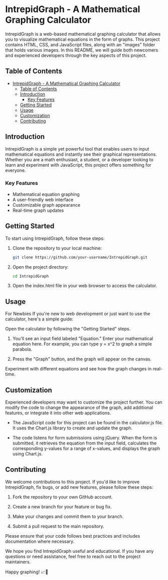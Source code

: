 # IntrepidGraph - A Mathematical Graphing Calculator

IntrepidGraph is a web-based mathematical graphing calculator that allows you to visualize mathematical equations in the form of graphs. This project contains HTML, CSS, and JavaScript files, along with an "images" folder that holds various images. In this README, we will guide both newcomers and experienced developers through the key aspects of this project.

## Table of Contents
- [IntrepidGraph - A Mathematical Graphing Calculator](#intrepidgraph---a-mathematical-graphing-calculator)
  - [Table of Contents](#table-of-contents)
  - [Introduction](#introduction)
    - [Key Features](#key-features)
  - [Getting Started](#getting-started)
  - [Usage](#usage)
  - [Customization](#customization)
  - [Contributing](#contributing)

## Introduction

IntrepidGraph is a simple yet powerful tool that enables users to input mathematical equations and instantly see their graphical representations. Whether you are a math enthusiast, a student, or a developer looking to learn and experiment with JavaScript, this project offers something for everyone.

### Key Features

- Mathematical equation graphing
- A user-friendly web interface
- Customizable graph appearance
- Real-time graph updates

## Getting Started

To start using IntrepidGraph, follow these steps:

1. Clone the repository to your local machine:

   ```bash
   git clone https://github.com/your-username/IntrepidGraph.git

2. Open the project directory:

    ```bash
    cd IntrepidGraph

3. Open the index.html file in your web browser to access the calculator.

## Usage
For Newbies
If you're new to web development or just want to use the calculator, here's a simple guide:

Open the calculator by following the "Getting Started" steps.

1. You'll see an input field labeled "Equation." Enter your mathematical equation here. For example, you can type y = x^2 to graph a simple parabola.

2. Press the "Graph" button, and the graph will appear on the canvas.

Experiment with different equations and see how the graph changes in real-time.

## Customization
Experienced developers may want to customize the project further. You can modify the code to change the appearance of the graph, add additional features, or integrate it into other web applications.

- The JavaScript code for this project can be found in the calculator.js file. It uses the Chart.js library to create and update the graph.

- The code listens for form submissions using jQuery. When the form is submitted, it retrieves the equation from the input field, calculates the corresponding y-values for a range of x-values, and displays the graph using Chart.js.

## Contributing
We welcome contributions to this project. If you'd like to improve IntrepidGraph, fix bugs, or add new features, please follow these steps:

1. Fork the repository to your own GitHub account.

2. Create a new branch for your feature or bug fix.

3. Make your changes and commit them to your branch.

4. Submit a pull request to the main repository.

Please ensure that your code follows best practices and includes documentation where necessary.

We hope you find IntrepidGraph useful and educational. If you have any questions or need assistance, feel free to reach out to the project maintainers.

Happy graphing! 📈🧮